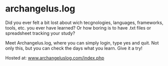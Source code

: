 # archangelus.log

Did you ever felt a bit lost about wich tecgnologies, languages, frameworks, tools, etc. you ever have learned?
Or how boring is to have .txt files or spreadsheet tracking your study?

Meet Archangelus.log, where you can simply login, type yes and quit. Not only this, but you can check the days what you learn. Give it a try!

Hosted at: www.archangeluslog.com/index.php
